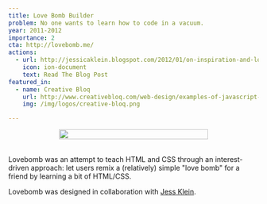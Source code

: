 ```yaml
---
title: Love Bomb Builder
problem: No one wants to learn how to code in a vacuum.
year: 2011-2012
importance: 2
cta: http://lovebomb.me/
actions:
  - url: http://jessicaklein.blogspot.com/2012/01/on-inspiration-and-lovebombs.html
    icon: ion-document
    text: Read The Blog Post
featured_in:
  - name: Creative Bloq
    url: http://www.creativebloq.com/web-design/examples-of-javascript-1233964?page=1
    img: /img/logos/creative-bloq.png

---
```


<div class="row" style="margin-bottom: 2rem">
  <div class="four columns offset-by-four">
    <img src="http://lovebomb.me/images/lovebomb-person.svg" style="width: 100%; max-width: 300px; display: block; margin: 0 auto;">
  </div>
</div>

Lovebomb was an attempt to teach HTML and CSS through an interest-driven 
approach: let users remix a (relatively) simple "love bomb" for a friend
by learning a bit of HTML/CSS.

Lovebomb was designed in collaboration with [Jess Klein][].

[Jess Klein]: http://jessicaklein.com/

